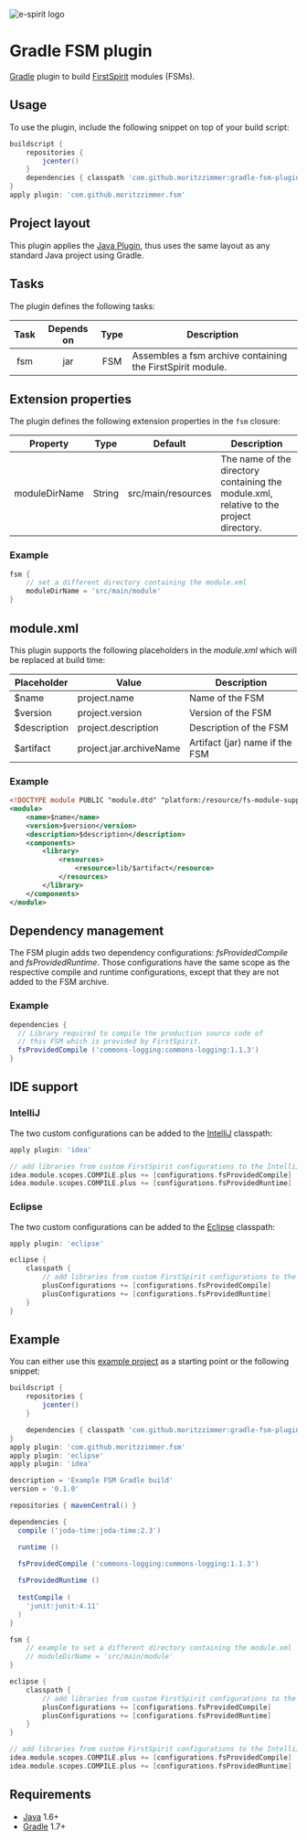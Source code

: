 ![e-spirit logo](https://fbcdn-profile-a.akamaihd.net/hprofile-ak-ash3/s160x160/581307_346033565453595_1547840127_a.jpg)

# Gradle FSM plugin

[Gradle](http://www.gradle.org/) plugin to build [FirstSpirit](http://www.e-spirit.com/en/product/advantage/advantages.html) modules (FSMs).

## Usage

To use the plugin, include the following snippet on top of your build script:

```groovy
buildscript {
    repositories {
        jcenter()
    }
    dependencies { classpath 'com.github.moritzzimmer:gradle-fsm-plugin:0.3.0' }
}
apply plugin: 'com.github.moritzzimmer.fsm'
```

## Project layout

This plugin applies the [Java Plugin](http://www.gradle.org/docs/current/userguide/java_plugin.html), thus uses the same layout as any standard Java project using Gradle.

## Tasks

The plugin defines the following tasks:

Task | Depends on | Type | Description
:---:|:----------:|:----:| -----------
fsm  | jar        | FSM  | Assembles a fsm archive containing the FirstSpirit module.

## Extension properties

The plugin defines the following extension properties in the `fsm` closure:

Property | Type | Default | Description
:-------:|:----:|:-------:| -----------
moduleDirName  | String        | src/main/resources  |  The name of the directory containing the module.xml, relative to the project directory.

### Example

```groovy
fsm {
    // set a different directory containing the module.xml
    moduleDirName = 'src/main/module'
}
```

## module.xml

This plugin supports the following placeholders in the _module.xml_ which will be replaced at build time:

Placeholder | Value | Description
-------|-------|------------
$name | project.name | Name of the FSM
$version | project.version | Version of the FSM
$description | project.description | Description of the FSM
$artifact | project.jar.archiveName | Artifact (jar) name if the FSM 

### Example

```xml
<!DOCTYPE module PUBLIC "module.dtd" "platform:/resource/fs-module-support/src/main/resources/dtds/module.dtd">
<module>
    <name>$name</name>
    <version>$version</version>
    <description>$description</description>
    <components>
        <library>
            <resources>
                <resource>lib/$artifact</resource>
            </resources>
        </library>
    </components>
</module>
```

## Dependency management

The FSM plugin adds two dependency configurations: _fsProvidedCompile_ and _fsProvidedRuntime_. Those configurations have the same scope as the respective compile and runtime configurations, except that they are not added to the FSM archive.

### Example

```groovy
dependencies {
  // Library required to compile the production source code of 
  // this FSM which is provided by FirstSpirit. 
  fsProvidedCompile ('commons-logging:commons-logging:1.1.3')
}
```

## IDE support

### IntelliJ

The two custom configurations can be added to the [IntelliJ](http://www.jetbrains.com/idea/webhelp/gradle-2.html) classpath:

```groovy
apply plugin: 'idea'

// add libraries from custom FirstSpirit configurations to the IntelliJ classpath (Gradle 2.0 syntax)
idea.module.scopes.COMPILE.plus += [configurations.fsProvidedCompile]
idea.module.scopes.COMPILE.plus += [configurations.fsProvidedRuntime]
```

### Eclipse

The two custom configurations can be added to the [Eclipse](http://docs.spring.io/sts/docs/2.9.0.old/reference/html/gradle/gradle-sts-tutorial.html) classpath:

```groovy
apply plugin: 'eclipse'

eclipse {
    classpath {
        // add libraries from custom FirstSpirit configurations to the eclipse classpath (Gradle 2.0 syntax)
        plusConfigurations += [configurations.fsProvidedCompile]
        plusConfigurations += [configurations.fsProvidedRuntime]
    }
}
```

## Example

You can either use this [example project](https://github.com/moritzzimmer/gradle-fsm-example) as a starting point or the following snippet:

```groovy
buildscript {
    repositories {
        jcenter()
    }

    dependencies { classpath 'com.github.moritzzimmer:gradle-fsm-plugin:0.3.0' }
}
apply plugin: 'com.github.moritzzimmer.fsm'
apply plugin: 'eclipse'
apply plugin: 'idea'

description = 'Example FSM Gradle build'
version = '0.1.0'

repositories { mavenCentral() }

dependencies {
  compile ('joda-time:joda-time:2.3')

  runtime ()
  
  fsProvidedCompile ('commons-logging:commons-logging:1.1.3')

  fsProvidedRuntime ()
  
  testCompile (
  	'junit:junit:4.11'
  )
}

fsm {
    // example to set a different directory containing the module.xml
	// moduleDirName = 'src/main/module'
}

eclipse {
    classpath {
        // add libraries from custom FirstSpirit configurations to the eclipse classpath (Gradle 2.0 syntax)
        plusConfigurations += [configurations.fsProvidedCompile]
        plusConfigurations += [configurations.fsProvidedRuntime]
    }
}

// add libraries from custom FirstSpirit configurations to the IntelliJ classpath (Gradle 2.0 syntax)
idea.module.scopes.COMPILE.plus += [configurations.fsProvidedCompile]
idea.module.scopes.COMPILE.plus += [configurations.fsProvidedRuntime]
```

## Requirements

* [Java](http://www.java.com/en/download/) 1.6+
* [Gradle](http://www.gradle.org/downloads) 1.7+
